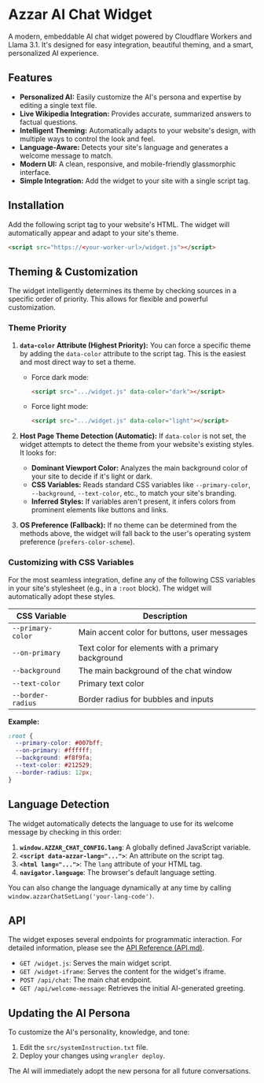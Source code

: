 # Azzar AI Chat Widget

A modern, embeddable AI chat widget powered by Cloudflare Workers and Llama 3.1. It's designed for easy integration, beautiful theming, and a smart, personalized AI experience.

## Features

- **Personalized AI:** Easily customize the AI's persona and expertise by editing a single text file.
- **Live Wikipedia Integration:** Provides accurate, summarized answers to factual questions.
- **Intelligent Theming:** Automatically adapts to your website's design, with multiple ways to control the look and feel.
- **Language-Aware:** Detects your site's language and generates a welcome message to match.
- **Modern UI:** A clean, responsive, and mobile-friendly glassmorphic interface.
- **Simple Integration:** Add the widget to your site with a single script tag.

## Installation

Add the following script tag to your website's HTML. The widget will automatically appear and adapt to your site's theme.

```html
<script src="https://<your-worker-url>/widget.js"></script>
```

## Theming & Customization

The widget intelligently determines its theme by checking sources in a specific order of priority. This allows for flexible and powerful customization.

### Theme Priority

1.  **`data-color` Attribute (Highest Priority):**
    You can force a specific theme by adding the `data-color` attribute to the script tag. This is the easiest and most direct way to set a theme.
    -   Force dark mode:
        ```html
        <script src=".../widget.js" data-color="dark"></script>
        ```
    -   Force light mode:
        ```html
        <script src=".../widget.js" data-color="light"></script>
        ```

2.  **Host Page Theme Detection (Automatic):**
    If `data-color` is not set, the widget attempts to detect the theme from your website's existing styles. It looks for:
    -   **Dominant Viewport Color:** Analyzes the main background color of your site to decide if it's light or dark.
    -   **CSS Variables:** Reads standard CSS variables like `--primary-color`, `--background`, `--text-color`, etc., to match your site's branding.
    -   **Inferred Styles:** If variables aren't present, it infers colors from prominent elements like buttons and links.

3.  **OS Preference (Fallback):**
    If no theme can be determined from the methods above, the widget will fall back to the user's operating system preference (`prefers-color-scheme`).

### Customizing with CSS Variables

For the most seamless integration, define any of the following CSS variables in your site's stylesheet (e.g., in a `:root` block). The widget will automatically adopt these styles.

| CSS Variable       | Description                                  |
| ------------------ | -------------------------------------------- |
| `--primary-color`  | Main accent color for buttons, user messages |
| `--on-primary`     | Text color for elements with a primary background |
| `--background`     | The main background of the chat window       |
| `--text-color`     | Primary text color                           |
| `--border-radius`  | Border radius for bubbles and inputs         |

**Example:**
```css
:root {
  --primary-color: #007bff;
  --on-primary: #ffffff;
  --background: #f8f9fa;
  --text-color: #212529;
  --border-radius: 12px;
}
```

## Language Detection

The widget automatically detects the language to use for its welcome message by checking in this order:

1.  **`window.AZZAR_CHAT_CONFIG.lang`**: A globally defined JavaScript variable.
2.  **`<script data-azzar-lang="...">`**: An attribute on the script tag.
3.  **`<html lang="...">`**: The `lang` attribute of your HTML tag.
4.  **`navigator.language`**: The browser's default language setting.

You can also change the language dynamically at any time by calling `window.azzarChatSetLang('your-lang-code')`.

## API

The widget exposes several endpoints for programmatic interaction. For detailed information, please see the [API Reference (API.md)](./API.md).

-   `GET /widget.js`: Serves the main widget script.
-   `GET /widget-iframe`: Serves the content for the widget's iframe.
-   `POST /api/chat`: The main chat endpoint.
-   `GET /api/welcome-message`: Retrieves the initial AI-generated greeting.

## Updating the AI Persona

To customize the AI's personality, knowledge, and tone:

1.  Edit the `src/systemInstruction.txt` file.
2.  Deploy your changes using `wrangler deploy`.

The AI will immediately adopt the new persona for all future conversations. 